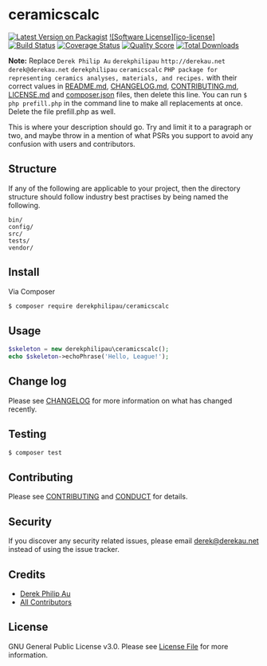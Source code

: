 # ceramicscalc

[![Latest Version on Packagist][ico-version]][link-packagist]
[![Software License][ico-license]](LICENSE.md)
[![Build Status][ico-travis]][link-travis]
[![Coverage Status][ico-scrutinizer]][link-scrutinizer]
[![Quality Score][ico-code-quality]][link-code-quality]
[![Total Downloads][ico-downloads]][link-downloads]

**Note:** Replace ```Derek Philip Au``` ```derekphilipau``` ```http://derekau.net``` ```derek@derekau.net``` ```derekphilipau``` ```ceramicscalc``` ```PHP package for representing ceramics analyses, materials, and recipes.``` with their correct values in [README.md](README.md), [CHANGELOG.md](CHANGELOG.md), [CONTRIBUTING.md](CONTRIBUTING.md), [LICENSE.md](LICENSE.md) and [composer.json](composer.json) files, then delete this line. You can run `$ php prefill.php` in the command line to make all replacements at once. Delete the file prefill.php as well.

This is where your description should go. Try and limit it to a paragraph or two, and maybe throw in a mention of what
PSRs you support to avoid any confusion with users and contributors.

## Structure

If any of the following are applicable to your project, then the directory structure should follow industry best practises by being named the following.

```
bin/        
config/
src/
tests/
vendor/
```


## Install

Via Composer

``` bash
$ composer require derekphilipau/ceramicscalc
```

## Usage

``` php
$skeleton = new derekphilipau\ceramicscalc();
echo $skeleton->echoPhrase('Hello, League!');
```

## Change log

Please see [CHANGELOG](CHANGELOG.md) for more information on what has changed recently.

## Testing

``` bash
$ composer test
```

## Contributing

Please see [CONTRIBUTING](CONTRIBUTING.md) and [CONDUCT](CONDUCT.md) for details.

## Security

If you discover any security related issues, please email derek@derekau.net instead of using the issue tracker.

## Credits

- [Derek Philip Au][link-author]
- [All Contributors][link-contributors]

## License

GNU General Public License v3.0. Please see [License File](LICENSE.md) for more information.

[ico-version]: https://img.shields.io/packagist/v/derekphilipau/ceramicscalc.svg?style=flat-square
[ico-travis]: https://img.shields.io/travis/derekphilipau/ceramicscalc/master.svg?style=flat-square
[ico-scrutinizer]: https://img.shields.io/scrutinizer/coverage/g/derekphilipau/ceramicscalc.svg?style=flat-square
[ico-code-quality]: https://img.shields.io/scrutinizer/g/derekphilipau/ceramicscalc.svg?style=flat-square
[ico-downloads]: https://img.shields.io/packagist/dt/derekphilipau/ceramicscalc.svg?style=flat-square

[link-packagist]: https://packagist.org/packages/derekphilipau/ceramicscalc
[link-travis]: https://travis-ci.org/derekphilipau/ceramicscalc
[link-scrutinizer]: https://scrutinizer-ci.com/g/derekphilipau/ceramicscalc/code-structure
[link-code-quality]: https://scrutinizer-ci.com/g/derekphilipau/ceramicscalc
[link-downloads]: https://packagist.org/packages/derekphilipau/ceramicscalc
[link-author]: https://github.com/derekphilipau
[link-contributors]: ../../contributors
